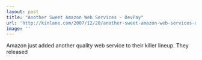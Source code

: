 ```yaml
---
layout: post
title: "Another Sweet Amazon Web Services - DevPay"
url: 'http://kinlane.com/2007/12/20/another-sweet-amazon-web-services-devpay/'
image: ''
---
```


Amazon just added another quality web service to their killer lineup. They released